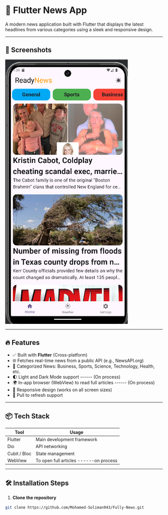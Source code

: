 # 📰 Flutter News App

A modern news application built with Flutter that displays the latest headlines from various categories using a sleek and responsive design.

---

## 📱 Screenshots
![img.png](img.png)


---

## 🔥 Features

- ✅ Built with **Flutter** (Cross-platform)
- 🌐 Fetches real-time news from a public API (e.g., NewsAPI.org)
- 📂 Categorized News: Business, Sports, Science, Technology, Health, etc.
- 🌓 Light and Dark Mode support ------ (On process)
- 🌍 In-app browser (WebView) to read full articles ------ (On process)
- 📱 Responsive design (works on all screen sizes)
- 🔄 Pull to refresh support

---

## 📦 Tech Stack

| Tool | Usage                                                                       |
|-----|-----------------------------------------------------------------------------|
| Flutter | Main development framework                                                  |
| Dio | API networking                                                              |
| Cubit / Bloc | State management |
| WebView | To open full articles ------on process                                      |

---

## 🛠 Installation Steps

1. **Clone the repository**

```bash
git clone https://github.com/Mohamed-Soliman943/Fully-News.git
